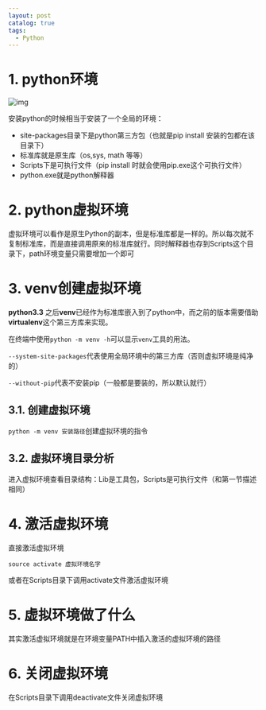 ```yaml
---
layout: post
catalog: true
tags:
  - Python
---
```


# 1. python环境

![img](F:\笔记\博客\文章图片\91cea233544e4376b53a1821a1df1f62.png)

安装python的时候相当于安装了一个全局的环境：

* site-packages目录下是python第三方包（也就是pip install 安装的包都在该目录下）
* 标准库就是原生库（os,sys, math 等等）
* Scripts下是可执行文件（pip install 时就会使用pip.exe这个可执行文件）
* python.exe就是python解释器

# 2. python虚拟环境

虚拟环境可以看作是原生Python的副本，但是标准库都是一样的。所以每次就不复制标准库，而是直接调用原来的标准库就行。同时解释器也存到Scripts这个目录下，path环境变量只需要增加一个即可

# 3. venv创建虚拟环境

**python3.3** 之后**venv**已经作为标准库嵌入到了python中，而之前的版本需要借助**virtualenv**这个第三方库来实现。

在终端中使用`python -m venv -h`可以显示`venv`工具的用法。

`--system-site-packages`代表使用全局环境中的第三方库（否则虚拟环境是纯净的）

`--without-pip`代表不安装pip（一般都是要装的，所以默认就行）

## 3.1. 创建虚拟环境

`python -m venv 安装路径`创建虚拟环境的指令

## 3.2. 虚拟环境目录分析

进入虚拟环境查看目录结构：Lib是工具包，Scripts是可执行文件（和第一节描述相同）

# 4. 激活虚拟环境

直接激活虚拟环境

```
source activate 虚拟环境名字
```

或者在Scripts目录下调用activate文件激活虚拟环境

# 5. 虚拟环境做了什么

其实激活虚拟环境就是在环境变量PATH中插入激活的虚拟环境的路径

# 6. 关闭虚拟环境

在Scripts目录下调用deactivate文件关闭虚拟环境


